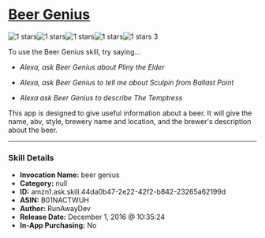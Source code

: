 # [Beer Genius](http://alexa.amazon.com/#skills/amzn1.ask.skill.44da0b47-2e22-42f2-b842-23265a62199d)
![1 stars](../../images/ic_star_black_18dp_1x.png)![1 stars](../../images/ic_star_border_black_18dp_1x.png)![1 stars](../../images/ic_star_border_black_18dp_1x.png)![1 stars](../../images/ic_star_border_black_18dp_1x.png)![1 stars](../../images/ic_star_border_black_18dp_1x.png) 3

To use the Beer Genius skill, try saying...

* *Alexa, ask Beer Genius about Pliny the Elder*

* *Alexa, ask Beer Genius to tell me about Sculpin from Ballast Point*

* *Alexa ask Beer Genius to describe The Temptress*

This app is designed to give useful information about a beer. It will give the name, abv, style, brewery name and location, and the brewer's description about the beer.

***

### Skill Details

* **Invocation Name:** beer genius
* **Category:** null
* **ID:** amzn1.ask.skill.44da0b47-2e22-42f2-b842-23265a62199d
* **ASIN:** B01NACTWUH
* **Author:** RunAwayDev
* **Release Date:** December 1, 2016 @ 10:35:24
* **In-App Purchasing:** No
